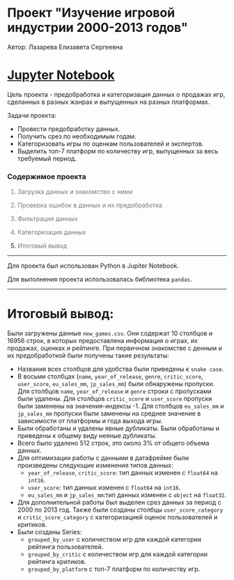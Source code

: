 # Проект "Изучение игровой индустрии 2000-2013 годов"

Автор: Лазарева Елизавета Сергеевна
# [Jupyter Notebook](https://github.com/lazareva-liz/projects/blob/main/game_industry_analysis/games_analysis.ipynb)

Цель проекта - предобработка и категоризация данных о продажах игр, сделанных в разных жанрах и выпущенных на разных платформах.


Задачи проекта:
- Провести предобработку данных.
- Получить срез по необходимым годам.
- Категоризовать игры по оценкам пользователей и экспертов.
- Выделить топ-7 платформ по количеству игр, выпущенных за весь требуемый период.

### Содержимое проекта

<font color='#777778'>   
    
1. Загрузка данных и знакомство с ними
    
2. Проверка ошибок в данных и их предобработка  
    
3. Фильтрация данных
       
4. Категоризация данных
      
5. Итоговый вывод</font>


---

Для проекта был использован Python в Jupiter Notebook.

Для выполнения проекта использовалась библиотека `pandas`.

---

# Итоговый вывод:

Были загружены данные `new_games.csv`. Они содержат 10 столбцов и 16956 строк, в которых предоставлена информация о играх, их продажах, оценках и рейтинге. При первичном знакомстве с денным и их предобработкой были получены такие результаты:
- Названия всех столбцов для удобства были приведены к `snake case`.
- В восьми столбцах (`name`, `year_of_release`, `genre`, `critic_score`, `user_score`, `eu_sales_mm`, `jp_sales_mm`) были обнаружены пропуски. Для столбцов `name`, `year_of_release` и `genre` строки с пропусками были удалены. Для столбцов `critic_score` и `user_score` пропуски были заменены на значения-индексы -1. Для столбцов `eu_sales_mm` и `jp_sales_mm` пропуски были заменены на среднее значение в зависимости от платформы и года выхода игры. 
- Были обработаны и удалены явные дубликаты. Были обработаны и приведены к общему виду неяные дубликаты.
- Всего было удалено 512 строк, это около 3% от общего объема данных.
- Для оптимизации работы с данными в датафрейме были произведены следующие изменения типов данных:
  -  `year_of_release`, `critic_score`: тип данных изменен с `float64` на `int16`.
  -  `user_score`: тип данных изменен с `float64` на `int16`.
  -  `eu_sales_mm` и `jp_sales_mm`:тип данных изменен с `object` на `float32`.
- Для дополнительной работы был выделен срез данных за период с 2000 по 2013 год. Также были созданы столбцы `user_score_category` и `critic_score_category` с категоризацией оценок пользователей и критиков. 
- Были созданы Series:
  -  `grouped_by_user` с количеством игр для каждой категории рейтинга пользователей.
  -  `grouped_by_critic` с количеством игр для каждой категории рейтинга критиков.
  -  `grouped_by_platform` с топ-7 платформ по количеству игр.
